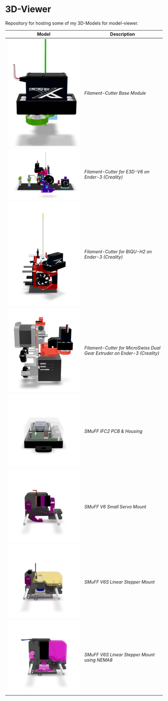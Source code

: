 # 3D-Viewer

Repository for hosting some of my 3D-Models for model-viewer.

| Model | Description |
|-------|-------------|
| [![.](posters/FCBM.png)](https://technik-gegg.github.io/3D-Viewer/FCBM.html) | *Filament-Cutter Base Module* |
|[![.](posters/FCE3DV6.png)](https://technik-gegg.github.io/3D-Viewer/FCE3DV6.html)| *Filament-Cutter for E3D-V6 on Ender-3 (Creality)*|
|[![.](posters/FCBIQUH2.png)](https://technik-gegg.github.io/3D-Viewer/FCBIQUH2.html)|*Filament-Cutter for BIQU-H2 on Ender-3 (Creality)*|
|[![.](posters/FCMSWISS.png)](https://technik-gegg.github.io/3D-Viewer/FCMSWISS.html)|*Filament-Cutter for MicroSwiss Dual Gear Extruder on Ender-3 (Creality)*|
|[![.](posters/IFC2ESP32.png)](https://technik-gegg.github.io/3D-Viewer/IFC2ESP32.html)|*SMuFF IFC2 PCB & Housing*|
|[![.](posters/SCSMALL.png)](https://technik-gegg.github.io/3D-Viewer/SCSMALL.html)|*SMuFF V6 Small Servo Mount*|
|[![.](posters/V6S.png)](https://technik-gegg.github.io/3D-Viewer/V6S.html)|*SMuFF V6S Linear Stepper Mount*|
|[![.](posters/V6SNEMA8.png)](https://technik-gegg.github.io/3D-Viewer/V6SNEMA8.html)|*SMuFF V6S Linear Stepper Mount using NEMA8*|